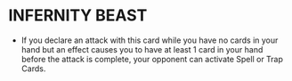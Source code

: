 
# INFERNITY BEAST

*   If you declare an attack with this card while you have no cards in your hand but an effect causes you to have at least 1 card in your hand before the attack is complete, your opponent can activate Spell or Trap Cards.

  